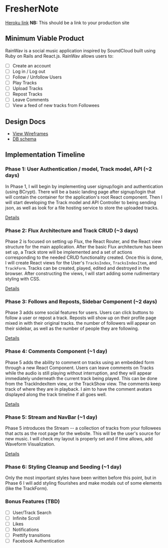 # FresherNote

[Heroku link][heroku] **NB:** This should be a link to your production site

[heroku]: https://rainwav.herokuapp.com/

## Minimum Viable Product

RainWav is a social music application inspired by SoundCloud built using Ruby on Rails
and React.js. RainWav allows users to:

<!-- This is a Markdown checklist. Use it to keep track of your progress! -->

- [ ] Create an account
- [ ] Log in / Log out
- [ ] Follow / Unfollow Users
- [ ] Play Tracks
- [ ] Upload Tracks
- [ ] Repost Tracks
- [ ] Leave Comments
- [ ] View a feed of new tracks from Followees

## Design Docs
* [View Wireframes][view]
* [DB schema][schema]

[view]: ./docs/views.md
[schema]: ./docs/schema.md

## Implementation Timeline

### Phase 1: User Authentication / model, Track model, API (~2 days)

In Phase 1, I will begin by implementing user signup/login and authentication (using
BCrypt). There will be a basic landing page after signup/login that will contain the
container for the application's root React component. Then I will start developing
the Track model and API Controller to being sending json, as well as look for a
file hosting service to store the uploaded tracks.

[Details][phase-one]

### Phase 2: Flux Architecture and Track CRUD (~3 days)

Phase 2 is focused on setting up Flux, the React Router, and the React view
structure for the main application. After the basic Flux architecture has been
set up, a Track store will be implemented and a set of actions corresponding to
the needed CRUD functionality created. Once this is done, I will create React
views for the User's `TracksIndex`, `TracksIndexItem`, and `TrackForm`.
Tracks can be created, played, edited and destroyed in the browser. After
constructing the views, I will start adding some rudimentary styling with CSS.

[Details][phase-two]

### Phase 3: Follows and Reposts, Sidebar Component (~2 days)

Phase 3 adds some social features for users. Users can click buttons to follow
a user or repost a track. Reposts will show up on their profile page mixed in
with their original tracks. the number of followers will appear on their sidebar,
as well as the number of people they are following.

[Details][phase-three]

### Phase 4: Comments Component (~1 day)

Phase 5 adds the ability to comment on tracks using an embedded form through
a new React Component. Users can leave comments on Tracks while the audio is still
playing without interruption, and they will appear immediately underneath the
current track being played. This can be done from the TrackIndexItem view, or the
TrackShow view. The comments keep track of where they are in playback. I aim
to have the comment avatars displayed along the track timeline if all goes well.

[Details][phase-four]

### Phase 5: Stream and NavBar (~1 day)

Phase 5 introduces the Stream -- a collection of tracks from your followees that
acts as the root page for the website. This will be the user's source for new music.
I will check my layout is properly set and if time allows, add Waveform Visualization.

[Details][phase-five]

### Phase 6: Styling Cleanup and Seeding (~1 day)

Only the most important styles have been written before this point, but in
Phase 6 I will add styling flourishes and make modals out of some elements (like
the TrackForm).

### Bonus Features (TBD)
- [ ] User/Track Search
- [ ] Infinite Scroll
- [ ] Likes
- [ ] Notifications
- [ ] Prettify transitions
- [ ] Facebook Authentication

[phase-one]: ./docs/phases/phase1.md
[phase-two]: ./docs/phases/phase2.md
[phase-three]: ./docs/phases/phase3.md
[phase-four]: ./docs/phases/phase4.md
[phase-five]: ./docs/phases/phase5.md
